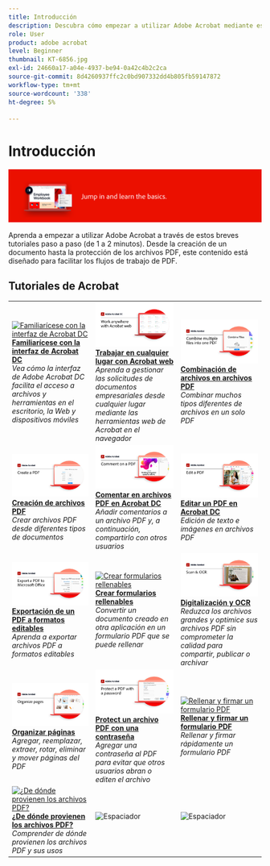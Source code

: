 ```yaml
---
title: Introducción
description: Descubra cómo empezar a utilizar Adobe Acrobat mediante estos breves tutoriales paso a paso (1-2 minutos)
role: User
product: adobe acrobat
level: Beginner
thumbnail: KT-6856.jpg
exl-id: 24660a17-a04e-4937-be94-0a42c4b2c2ca
source-git-commit: 8d4260937ffc2c0bd907332dd4b805fb59147872
workflow-type: tm+mt
source-wordcount: '338'
ht-degree: 5%

---
```


# Introducción

![Imagen de inicio de Acrobat](../assets/Hero-GettingStarted.png)

Aprenda a empezar a utilizar Adobe Acrobat a través de estos breves tutoriales paso a paso (de 1 a 2 minutos). Desde la creación de un documento hasta la protección de los archivos PDF, este contenido está diseñado para facilitar los flujos de trabajo de PDF.

## Tutoriales de Acrobat

<table style="table-layout:fixed">
<tr>
  <td>
    <a href="get-to-know-the-acrobat-dc-interface.md">
      <img alt="Familiarícese con la interfaz de Acrobat DC" src="../assets/Interface.jpg" />
    </a>
    <div>
    <a href="get-to-know-the-acrobat-dc-interface.md"><strong>Familiarícese con la interfaz de Acrobat DC</strong></a>
    </div>
    <em>Vea cómo la interfaz de Adobe Acrobat DC facilita el acceso a archivos y herramientas en el escritorio, la Web y dispositivos móviles</em>
    <br>
  </td>
  <td>
    <a href="acrobatweb.md">
      <img alt="Trabajar en cualquier lugar con Acrobat web" src="../assets/Acrobatweb_1280.png" />
    </a>
    <div>
    <a href="acrobatweb.md"><strong>Trabajar en cualquier lugar con Acrobat web</strong></a>
    </div>
    <em>Aprenda a gestionar las solicitudes de documentos empresariales desde cualquier lugar mediante las herramientas web de Acrobat en el navegador</em>
    <br>
  </td>
  <td>
    <a href="combine-to-pdf.md">
      <img alt="Combine Files a PDF" src="../assets/Combine.jpg" />
    </a>
    <div>
     <a href="combine-to-pdf.md"><strong>Combinación de archivos en archivos PDF</strong></a>
    </div>
    <em>Combinar muchos tipos diferentes de archivos en un solo PDF</em>
    <br>
  </td>
</tr>
<tr>
  <td>
    <a href="create-pdf.md">
      <img alt="Creación de archivos PDF" src="../assets/Create.jpg" />
    </a>
    <div>
    <a href="create-pdf.md"><strong>Creación de archivos PDF</strong></a>
    </div>
    <em>Crear archivos PDF desde diferentes tipos de documentos</em>
    <br>
  </td>
  <td>
    <a href="comment-on-pdf-files.md">
      <img alt="Comentar en archivos PDF en Acrobat DC" src="../assets/Comment.jpg" />
    </a>
    <div>
    <a href="comment-on-pdf-files.md"><strong>Comentar en archivos PDF en Acrobat DC</strong></a>
    </div>
    <em>Añadir comentarios a un archivo PDF y, a continuación, compartirlo con otros usuarios</em>
    <br>
  </td>  
  <td>
    <a href="edit-pdf.md">
      <img alt="Editar un PDF en Acrobat DC" src="../assets/Edit.jpg" />
    </a>
    <div>
    <a href="edit-pdf.md"><strong>Editar un PDF en Acrobat DC</strong></a>
    </div>
    <em>Edición de texto e imágenes en archivos PDF</em>
    <br>
  </td>
</tr>
<tr>
  <td>
    <a href="export-pdf.md">
      <img alt="Exportación de un PDF a formatos editables" src="../assets/Export.jpg" />
    </a>
    <div>
    <a href="export-pdf.md"><strong>Exportación de un PDF a formatos editables</strong></a>
    </div>
    <em>Aprenda a exportar archivos PDF a formatos editables</em>
    <br>
  </td>
  <td>
    <a href="create-fillable-forms.md">
      <img alt="Crear formularios rellenables" src="../assets/Form.jpg" />
    </a>
    <div>
    <a href="create-fillable-forms.md"><strong>Crear formularios rellenables</strong></a>
    </div>
    <em>Convertir un documento creado en otra aplicación en un formulario PDF que se puede rellenar</em>
    <br>
  </td>  
  <td>
    <a href="scan-and-ocr.md">
      <img alt="Digitalización y OCR" src="../assets/Scan.jpg" />
    </a>
    <div>
    <a href="scan-and-ocr.md"><strong>Digitalización y OCR</strong></a>
    </div>
    <em>Reduzca los archivos grandes y optimice sus archivos PDF sin comprometer la calidad para compartir, publicar o archivar</em>
    <br>
  </td>
</tr>
<tr>
  <td>
    <a href="organize.md">
      <img alt="Organizar páginas" src="../assets/Organize.jpg" />
    </a>
    <div>
    <a href="organize.md"><strong>Organizar páginas</strong></a>
    </div>
    <em>Agregar, reemplazar, extraer, rotar, eliminar y mover páginas del PDF</em>
    <br>
  </td>
  <td>
    <a href="password-protect.md">
      <img alt="Protect un archivo PDF con una contraseña" src="../assets/Protect.jpg" />
    </a>
    <div>
    <a href="password-protect.md"><strong>Protect un archivo PDF con una contraseña</strong></a>
    </div>
    <em>Agregar una contraseña al PDF para evitar que otros usuarios abran o editen el archivo</em>
    <br>
  </td>
  <td>
    <a href="fill-and-sign.md">
      <img alt="Rellenar y firmar un formulario PDF" src="../assets/FillSign.jpg" />
    </a>
    <div>
    <a href="fill-and-sign.md"><strong>Rellenar y firmar un formulario PDF</strong></a>
    </div>
    <em>Rellenar y firmar rápidamente un formulario PDF</em>
    <br>
  </td>
</tr>
<tr>
  <td>
    <a href="where-do-pdfs-come-from.md">
      <img alt="¿De dónde provienen los archivos PDF?" src="../assets/WherePDFs.jpg" />
    </a>
    <div>
    <a href="where-do-pdfs-come-from.md"><strong>¿De dónde provienen los archivos PDF?</strong></a>
    </div>
    <em>Comprender de dónde provienen los archivos PDF y sus usos</em>
    <br>
  </td>
  <td>
   <img alt="Espaciador" src="../assets/Whitespacer.png" />
    <div>
    <br>
  </td>
  <td>
   <img alt="Espaciador" src="../assets/Whitespacer.png" />
    <div>
    <br>
  </td>
</tr>
</table>
